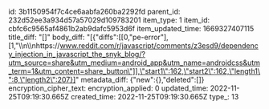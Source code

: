 id: 3b1150954f7c4ce6aabfa260ba2292fd
parent_id: 232d52ee3a934d57a57029d109783201
item_type: 1
item_id: cbfc6c9565af4861b2ab9dafc5953d6f
item_updated_time: 1669327407115
title_diff: "[]"
body_diff: "[{\"diffs\":[[0,\"pe-error\"],[1,\"\\\n\\\nhttps://www.reddit.com/r/javascript/comments/z3esd9/dependency_injection_in_javascript_the_snyk_blog/?utm_source=share&utm_medium=android_app&utm_name=androidcss&utm_term=1&utm_content=share_button\"]],\"start1\":162,\"start2\":162,\"length1\":8,\"length2\":207}]"
metadata_diff: {"new":{},"deleted":[]}
encryption_cipher_text: 
encryption_applied: 0
updated_time: 2022-11-25T09:19:30.665Z
created_time: 2022-11-25T09:19:30.665Z
type_: 13